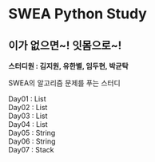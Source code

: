 # SWEA Python Study

## 이가 없으면~! 잇몸으로~!

**스터디원 : 김지원, 유한별, 임두현,  박균탁** 

SWEA의 알고리즘 문제를 푸는 스터디

Day01 : List </br>
Day02 : List </br>
Day03 : List </br>
Day04 : List </br>
Day05 : String </br>
Day06 : String </br>
Day07 : Stack </br>
